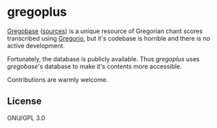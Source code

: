 # gregoplus

[Gregobase]()
([sources]())
is a unique resource of Gregorian chant scores
transcribed using
[Gregorio](),
but it's codebase is horrible and there is no active development.

Fortunately, the database is publicly available.
Thus *gregoplus* uses *gregobase*'s database to make it's contents
more accessible.

Contributions are warmly welcome.

## License

GNU/GPL 3.0
